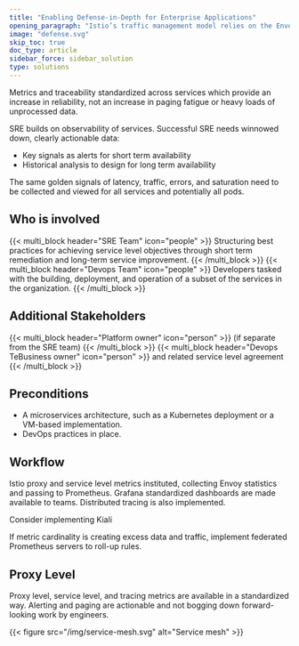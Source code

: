```yaml
---
title: "Enabling Defense-in-Depth for Enterprise Applications"
opening_paragraph: "Istio’s traffic management model relies on the Envoy proxies that are deployed along with your services. All traffic that your mesh services send and receive (data plane traffic) is proxied through Envoy, making it easy to direct and control traffic around your mesh without making any changes to your services."
image: "defense.svg"
skip_toc: true
doc_type: article
sidebar_force: sidebar_solution
type: solutions
---
```


[comment]: <> (TODO: Replace placeholders)
Metrics and traceability standardized across services which provide an increase in reliability, not an increase in paging fatigue or heavy loads of unprocessed data.

SRE builds on observability of services. Successful SRE needs winnowed down, clearly actionable data:

- Key signals as alerts for short term availability
- Historical analysis to design for long term availability

The same golden signals of latency, traffic, errors, and saturation need to be collected and viewed for all services and potentially all pods.

## Who is involved

<div class="multi-block-wrapper">
{{< multi_block header="SRE Team" icon="people" >}}
Structuring best practices for achieving service level objectives through short term remediation and long-term service improvement.
{{< /multi_block >}}
{{< multi_block header="Devops Team" icon="people" >}}
Developers tasked with the building, deployment, and operation of a subset of the services in the organization.
{{< /multi_block >}}
</div>

## Additional Stakeholders

<div class="multi-block-wrapper">
{{< multi_block header="Platform owner" icon="person" >}}
(if separate from the SRE team)
{{< /multi_block >}}
{{< multi_block header="Devops TeBusiness owner" icon="person" >}}
and related service level agreement
{{< /multi_block >}}
</div>

## Preconditions

- A microservices architecture, such as a Kubernetes deployment or a VM-based implementation.
- DevOps practices in place.

## Workflow

Istio proxy and service level metrics instituted, collecting Envoy statistics and passing to Prometheus. Grafana standardized dashboards are made available to teams. Distributed tracing is also implemented.

Consider implementing Kiali

If metric cardinality is creating excess data and traffic, implement federated Prometheus servers to roll-up rules.

## Proxy Level

Proxy level, service level, and tracing metrics are available in a standardized way. Alerting and paging are actionable and not bogging down forward-looking work by engineers.

{{< figure src="/img/service-mesh.svg" alt="Service mesh" >}}